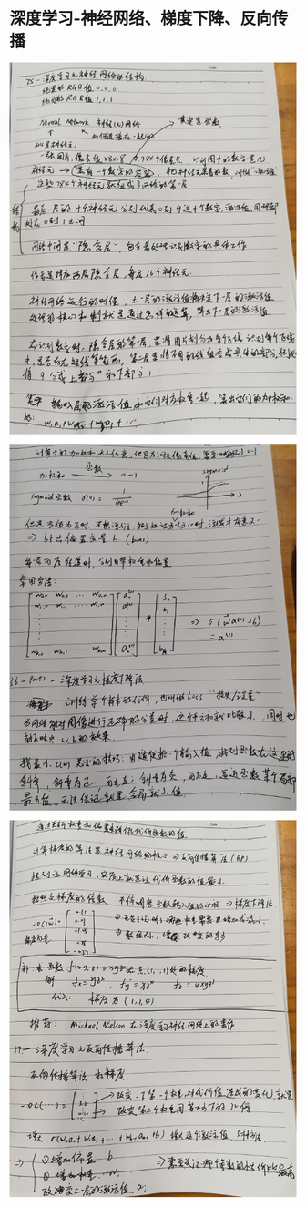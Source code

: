 # 深度学习-神经网络、梯度下降、反向传播

<p align="center">
  <img src="https://github.com/yunhao1996/100-Days-ML-Learning-logs/blob/master/Day-35%2C36%2C37%2C38/1.png">
</p> 

<p align="center">
  <img src="https://github.com/yunhao1996/100-Days-ML-Learning-logs/blob/master/Day-35%2C36%2C37%2C38/2.png">
</p> 

<p align="center">
  <img src="https://github.com/yunhao1996/100-Days-ML-Learning-logs/blob/master/Day-35%2C36%2C37%2C38/3.png">
</p> 

